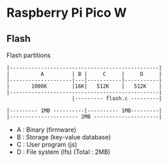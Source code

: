 # Raspberry Pi Pico W

## Flash

Flash partitions

```
|------------------------------------------------|
|          A         | B |     C     |     D     |
|--------------------|---|-----------|-----------|
|       1008K        |16K|   512K    |   512K    |
|------------------------------------------------|
                     |--------- flash.c ---------|

|--------- 1MB ----------|---------- 1MB---------|
|---------------------- 2MB ---------------------|
```

- A : Binary (firmware)
- B : Storage (key-value database)
- C : User program (js)
- D : File system (lfs)
  (Total : 2MB)
